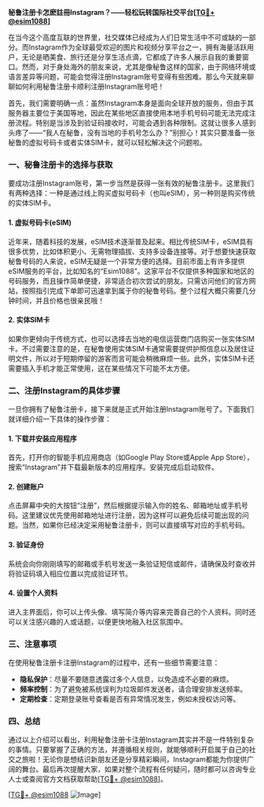 **秘鲁注册卡怎麽註冊Instagram？——轻松玩转国际社交平台[[TG💪+ @esim1088](https://t.me/s/esim1088)]**

在当今这个高度互联的世界里，社交媒体已经成为人们日常生活中不可或缺的一部分。而Instagram作为全球最受欢迎的图片和视频分享平台之一，拥有海量活跃用户，无论是晒美食、旅行还是分享生活点滴，它都成了许多人展示自我的重要窗口。然而，对于身处海外的朋友来说，尤其是像秘鲁这样的国家，由于网络环境或语言差异等问题，可能会觉得注册Instagram账号变得有些困难。那么今天就来聊聊如何利用秘鲁注册卡顺利注册Instagram账号吧！

首先，我们需要明确一点：虽然Instagram本身是面向全球开放的服务，但由于其服务器主要位于美国等地，因此在某些地区直接使用本地手机号码可能无法完成注册流程。特别是当涉及到验证码接收时，可能会遇到各种限制。这就让很多人感到头疼了——“我人在秘鲁，没有当地的手机号怎么办？”别担心！其实只要准备一张秘鲁的虚拟号码卡或者实体SIM卡，就可以轻松解决这个问题啦。

### 一、秘鲁注册卡的选择与获取

要成功注册Instagram账号，第一步当然是获得一张有效的秘鲁注册卡。这里我们有两种选择：一种是通过线上购买虚拟号码卡（也叫eSIM），另一种则是购买传统的实体SIM卡。

#### 1. 虚拟号码卡(eSIM)
近年来，随着科技的发展，eSIM技术逐渐普及起来。相比传统SIM卡，eSIM具有很多优势，比如体积更小、无需物理插拔、支持多设备连接等。对于想要快速获取秘鲁号码的人来说，eSIM无疑是一个非常方便的选择。目前市面上有许多提供eSIM服务的平台，比如知名的“Esim1088”。这家平台不仅提供多种国家和地区的号码服务，而且操作简单便捷，非常适合初次尝试的朋友。只需访问他们的官方网站，按照指引完成下单即可迅速拿到属于你的秘鲁号码。整个过程大概只需要几分钟时间，并且价格也很亲民哦！

#### 2. 实体SIM卡
如果你更倾向于传统方式，也可以选择去当地的电信运营商门店购买一张实体SIM卡。不过需要注意的是，在秘鲁使用实体SIM卡通常需要提供护照信息以及居住证明文件，所以对于短期停留的游客而言可能会稍微麻烦一些。此外，实体SIM卡还需要插入手机才能正常使用，这在某些情况下可能不太方便。

### 二、注册Instagram的具体步骤

一旦你拥有了秘鲁注册卡，接下来就是正式开始注册Instagram账号了。下面我们就详细介绍一下具体的操作步骤：

#### 1. 下载并安装应用程序
首先，打开你的智能手机应用商店（如Google Play Store或Apple App Store），搜索“Instagram”并下载最新版本的应用程序。安装完成后启动软件。

#### 2. 创建账户
点击屏幕中央的大按钮“注册”，然后根据提示输入你的姓名、邮箱地址或手机号码。这里建议优先使用邮箱地址进行注册，因为这样可以避免后续可能出现的问题。当然，如果你已经决定采用秘鲁注册卡，则可以直接填写对应的手机号码。

#### 3. 验证身份
系统会向你刚刚填写的邮箱或手机号发送一条验证短信或邮件，请确保及时查收并将验证码填入相应位置以完成验证环节。

#### 4. 设置个人资料
进入主界面后，你可以上传头像、填写简介等内容来完善自己的个人资料。同时还可以关注感兴趣的人或话题，以便更快地融入社区氛围中。

### 三、注意事项

在使用秘鲁注册卡注册Instagram的过程中，还有一些细节需要注意：

- **隐私保护**：尽量不要随意透露过多个人信息，以免造成不必要的麻烦。
- **频率控制**：为了避免被系统误判为垃圾邮件发送者，请合理安排发送频率。
- **定期检查**：定期登录账号查看是否有异常情况发生，例如未授权访问等。

### 四、总结

通过以上介绍可以看出，利用秘鲁注册卡注册Instagram其实并不是一件特别复杂的事情。只要掌握了正确的方法，并遵循相关规则，就能够顺利开启属于自己的社交之旅啦！无论你是想结识新朋友还是分享精彩瞬间，Instagram都能为你提供广阔的舞台。最后再次提醒大家，如果对整个流程有任何疑问，随时都可以咨询专业人士或查阅官方文档获取帮助[[TG💪+ @esim1088](https://t.me/s/esim1088)]。

[[TG💪+ @esim1088](https://t.me/s/esim1088) ![Image](https://i.postimg.cc/4NQfJmqS/Snipaste-2025-05-13-00-14-12.png)]
